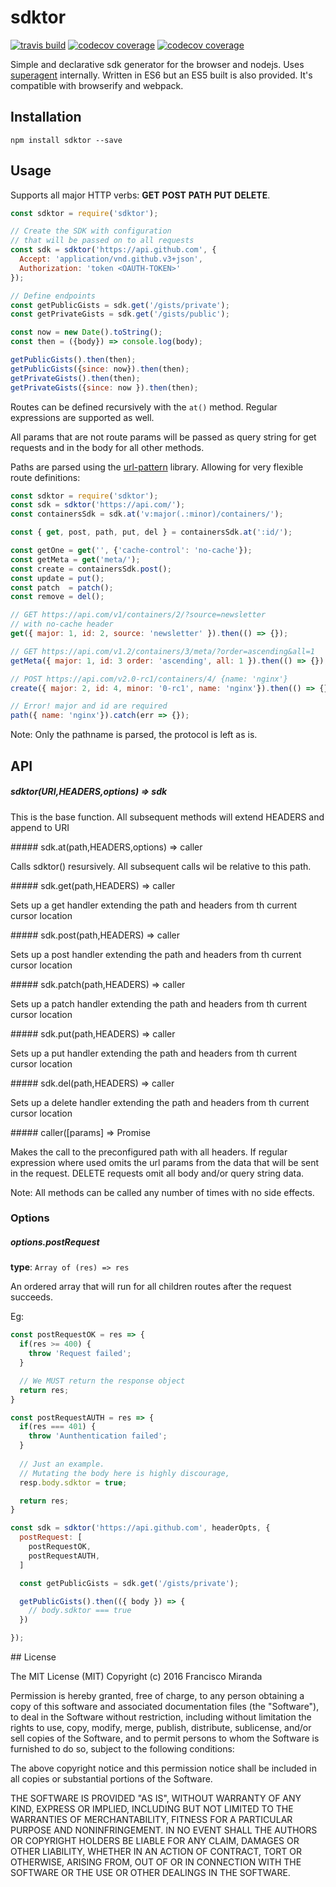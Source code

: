 # sdktor

[![travis build](https://img.shields.io/travis/maroshii/sdktor.svg?style=flat-square)](https://travis-ci.org/maroshii/sdktor)
[![codecov coverage](https://img.shields.io/codecov/c/github/maroshii/sdktor.svg?style=flat-square)](https://codecov.io/github/maroshii/sdktor)
[![codecov coverage](https://img.shields.io/npm/v/sdktor.svg?style=flat-square)](https://www.npmjs.com/package/sdktor)

Simple and declarative sdk generator for the browser and nodejs. Uses [superagent](https://github.com/visionmedia/superagent) internally. Written in ES6 but an ES5 built is also provided. It's compatible with browserify and webpack.

## Installation

```
npm install sdktor --save
```

## Usage

Supports all major HTTP verbs: __GET__ __POST__ __PATH__ __PUT__ __DELETE__.

```javascript
const sdktor = require('sdktor');

// Create the SDK with configuration
// that will be passed on to all requests
const sdk = sdktor('https://api.github.com', {
  Accept: 'application/vnd.github.v3+json',
  Authorization: 'token <OAUTH-TOKEN>'
});

// Define endpoints
const getPublicGists = sdk.get('/gists/private');
const getPrivateGists = sdk.get('/gists/public');

const now = new Date().toString();
const then = ({body}) => console.log(body);

getPublicGists().then(then);
getPublicGists({since: now}).then(then);
getPrivateGists().then(then);
getPrivateGists({since: now }).then(then);

```

Routes can be defined recursively with the `at()` method. Regular expressions are supported as well.

All params that are not route params will be passed as query string for get requests and in the body for all other methods.

Paths are parsed using the [url-pattern](https://github.com/snd/url-pattern) library. Allowing for very flexible route definitions:

```javascript
const sdktor = require('sdktor');
const sdk = sdktor('https://api.com/');
const containersSdk = sdk.at('v:major(.:minor)/containers/');

const { get, post, path, put, del } = containersSdk.at(':id/');

const getOne = get('', {'cache-control': 'no-cache'}); 
const getMeta = get('meta/');
const create = containersSdk.post();
const update = put();
const patch  = patch();
const remove = del();

// GET https://api.com/v1/containers/2/?source=newsletter
// with no-cache header
get({ major: 1, id: 2, source: 'newsletter' }).then(() => {}); 

// GET https://api.com/v1.2/containers/3/meta/?order=ascending&all=1
getMeta({ major: 1, id: 3 order: 'ascending', all: 1 }).then(() => {});

// POST https://api.com/v2.0-rc1/containers/4/ {name: 'nginx'}
create({ major: 2, id: 4, minor: '0-rc1', name: 'nginx'}).then(() => {});

// Error! major and id are required  
path({ name: 'nginx'}).catch(err => {}); 

```

Note: Only the pathname is parsed, the protocol is left as is.

## API

##### sdktor(URI,HEADERS,options) => sdk

This is the base function. All subsequent methods will extend HEADERS and append to URI

##### sdk.at(path,HEADERS,options) => caller

Calls sdktor() resursively. All subsequent calls wil be relative to this path.

##### sdk.get(path,HEADERS) => caller

Sets up a get handler extending the path and headers from th current cursor location

##### sdk.post(path,HEADERS) => caller

Sets up a post handler extending the path and headers from th current cursor location

##### sdk.patch(path,HEADERS) => caller

Sets up a patch handler extending the path and headers from th current cursor location

##### sdk.put(path,HEADERS) => caller

Sets up a put handler extending the path and headers from th current cursor location

##### sdk.del(path,HEADERS) => caller

Sets up a delete handler extending the path and headers from th current cursor location

##### caller([params] => Promise

Makes the call to the preconfigured path with all headers. If regular expression where used omits the url params from the data that will be sent in the request. DELETE requests omit all body and/or query string data.

Note:  All methods can be called any number of times with no side effects.

### Options

##### options.postRequest

**type**: `Array of (res) => res`

An ordered array that will run for all children routes after the request succeeds.

Eg:

```js
const postRequestOK = res => {
  if(res >= 400) {
    throw 'Request failed';
  }

  // We MUST return the response object
  return res;
}

const postRequestAUTH = res => {
  if(res === 401) {
    throw 'Aunthentication failed';
  }
  
  // Just an example.
  // Mutating the body here is highly discourage,
  resp.body.sdktor = true;

  return res;
}

const sdk = sdktor('https://api.github.com', headerOpts, {
  postRequest: [
    postRequestOK,
    postRequestAUTH,
  ]

  const getPublicGists = sdk.get('/gists/private');

  getPublicGists().then(({ body }) => {
    // body.sdktor === true
  })

});
```


## License

The MIT License (MIT)
Copyright (c) 2016 Francisco Miranda

Permission is hereby granted, free of charge, to any person obtaining a copy of this software and associated documentation files (the "Software"), to deal in the Software without restriction, including without limitation the rights to use, copy, modify, merge, publish, distribute, sublicense, and/or sell copies of the Software, and to permit persons to whom the Software is furnished to do so, subject to the following conditions:

The above copyright notice and this permission notice shall be included in all copies or substantial portions of the Software.

THE SOFTWARE IS PROVIDED "AS IS", WITHOUT WARRANTY OF ANY KIND, EXPRESS OR IMPLIED, INCLUDING BUT NOT LIMITED TO THE WARRANTIES OF MERCHANTABILITY, FITNESS FOR A PARTICULAR PURPOSE AND NONINFRINGEMENT. IN NO EVENT SHALL THE AUTHORS OR COPYRIGHT HOLDERS BE LIABLE FOR ANY CLAIM, DAMAGES OR OTHER LIABILITY, WHETHER IN AN ACTION OF CONTRACT, TORT OR OTHERWISE, ARISING FROM, OUT OF OR IN CONNECTION WITH THE SOFTWARE OR THE USE OR OTHER DEALINGS IN THE SOFTWARE.
